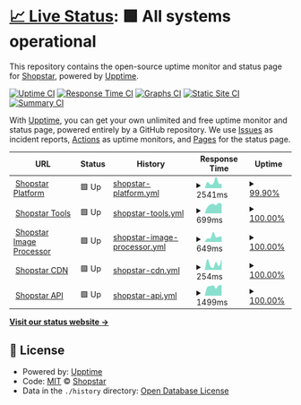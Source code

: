 # [📈 Live Status](https://status.shopstar.co.za): <!--live status--> **🟩 All systems operational**

This repository contains the open-source uptime monitor and status page for [Shopstar](https://www.shopstar.co.za), powered by [Upptime](https://github.com/upptime/upptime).

[![Uptime CI](https://github.com/shopstarco/shopstatus/workflows/Uptime%20CI/badge.svg)](https://github.com/shopstarco/shopstatus/actions?query=workflow%3A%22Uptime+CI%22)
[![Response Time CI](https://github.com/shopstarco/shopstatus/workflows/Response%20Time%20CI/badge.svg)](https://github.com/shopstarco/shopstatus/actions?query=workflow%3A%22Response+Time+CI%22)
[![Graphs CI](https://github.com/shopstarco/shopstatus/workflows/Graphs%20CI/badge.svg)](https://github.com/shopstarco/shopstatus/actions?query=workflow%3A%22Graphs+CI%22)
[![Static Site CI](https://github.com/shopstarco/shopstatus/workflows/Static%20Site%20CI/badge.svg)](https://github.com/shopstarco/shopstatus/actions?query=workflow%3A%22Static+Site+CI%22)
[![Summary CI](https://github.com/shopstarco/shopstatus/workflows/Summary%20CI/badge.svg)](https://github.com/shopstarco/shopstatus/actions?query=workflow%3A%22Summary+CI%22)

With [Upptime](https://upptime.js.org), you can get your own unlimited and free uptime monitor and status page, powered entirely by a GitHub repository. We use [Issues](https://github.com/shopstarco/shopstatus/issues) as incident reports, [Actions](https://github.com/shopstarco/shopstatus/actions) as uptime monitors, and [Pages](https://status.shopstar.co.za) for the status page.

<!--start: status pages-->
<!-- This summary is generated by Upptime (https://github.com/upptime/upptime) -->
<!-- Do not edit this manually, your changes will be overwritten -->
<!-- prettier-ignore -->
| URL | Status | History | Response Time | Uptime |
| --- | ------ | ------- | ------------- | ------ |
| <img alt="" src="https://icons.duckduckgo.com/ip3/app.shopstar.co.za.ico" height="13"> [Shopstar Platform](https://app.shopstar.co.za) | 🟩 Up | [shopstar-platform.yml](https://github.com/shopstarco/shopstatus/commits/HEAD/history/shopstar-platform.yml) | <details><summary><img alt="Response time graph" src="./graphs/shopstar-platform/response-time-week.png" height="20"> 2541ms</summary><br><a href="https://status.shopstar.co.za/history/shopstar-platform"><img alt="Response time 1397" src="https://img.shields.io/endpoint?url=https%3A%2F%2Fraw.githubusercontent.com%2Fshopstarco%2Fshopstatus%2FHEAD%2Fapi%2Fshopstar-platform%2Fresponse-time.json"></a><br><a href="https://status.shopstar.co.za/history/shopstar-platform"><img alt="24-hour response time 2818" src="https://img.shields.io/endpoint?url=https%3A%2F%2Fraw.githubusercontent.com%2Fshopstarco%2Fshopstatus%2FHEAD%2Fapi%2Fshopstar-platform%2Fresponse-time-day.json"></a><br><a href="https://status.shopstar.co.za/history/shopstar-platform"><img alt="7-day response time 2541" src="https://img.shields.io/endpoint?url=https%3A%2F%2Fraw.githubusercontent.com%2Fshopstarco%2Fshopstatus%2FHEAD%2Fapi%2Fshopstar-platform%2Fresponse-time-week.json"></a><br><a href="https://status.shopstar.co.za/history/shopstar-platform"><img alt="30-day response time 1844" src="https://img.shields.io/endpoint?url=https%3A%2F%2Fraw.githubusercontent.com%2Fshopstarco%2Fshopstatus%2FHEAD%2Fapi%2Fshopstar-platform%2Fresponse-time-month.json"></a><br><a href="https://status.shopstar.co.za/history/shopstar-platform"><img alt="1-year response time 1397" src="https://img.shields.io/endpoint?url=https%3A%2F%2Fraw.githubusercontent.com%2Fshopstarco%2Fshopstatus%2FHEAD%2Fapi%2Fshopstar-platform%2Fresponse-time-year.json"></a></details> | <details><summary><a href="https://status.shopstar.co.za/history/shopstar-platform">99.90%</a></summary><a href="https://status.shopstar.co.za/history/shopstar-platform"><img alt="All-time uptime 100.00%" src="https://img.shields.io/endpoint?url=https%3A%2F%2Fraw.githubusercontent.com%2Fshopstarco%2Fshopstatus%2FHEAD%2Fapi%2Fshopstar-platform%2Fuptime.json"></a><br><a href="https://status.shopstar.co.za/history/shopstar-platform"><img alt="24-hour uptime 99.33%" src="https://img.shields.io/endpoint?url=https%3A%2F%2Fraw.githubusercontent.com%2Fshopstarco%2Fshopstatus%2FHEAD%2Fapi%2Fshopstar-platform%2Fuptime-day.json"></a><br><a href="https://status.shopstar.co.za/history/shopstar-platform"><img alt="7-day uptime 99.90%" src="https://img.shields.io/endpoint?url=https%3A%2F%2Fraw.githubusercontent.com%2Fshopstarco%2Fshopstatus%2FHEAD%2Fapi%2Fshopstar-platform%2Fuptime-week.json"></a><br><a href="https://status.shopstar.co.za/history/shopstar-platform"><img alt="30-day uptime 99.98%" src="https://img.shields.io/endpoint?url=https%3A%2F%2Fraw.githubusercontent.com%2Fshopstarco%2Fshopstatus%2FHEAD%2Fapi%2Fshopstar-platform%2Fuptime-month.json"></a><br><a href="https://status.shopstar.co.za/history/shopstar-platform"><img alt="1-year uptime 100.00%" src="https://img.shields.io/endpoint?url=https%3A%2F%2Fraw.githubusercontent.com%2Fshopstarco%2Fshopstatus%2FHEAD%2Fapi%2Fshopstar-platform%2Fuptime-year.json"></a></details>
| <img alt="" src="https://icons.duckduckgo.com/ip3/tools.shopstar.co.za.ico" height="13"> [Shopstar Tools](https://tools.shopstar.co.za) | 🟩 Up | [shopstar-tools.yml](https://github.com/shopstarco/shopstatus/commits/HEAD/history/shopstar-tools.yml) | <details><summary><img alt="Response time graph" src="./graphs/shopstar-tools/response-time-week.png" height="20"> 699ms</summary><br><a href="https://status.shopstar.co.za/history/shopstar-tools"><img alt="Response time 670" src="https://img.shields.io/endpoint?url=https%3A%2F%2Fraw.githubusercontent.com%2Fshopstarco%2Fshopstatus%2FHEAD%2Fapi%2Fshopstar-tools%2Fresponse-time.json"></a><br><a href="https://status.shopstar.co.za/history/shopstar-tools"><img alt="24-hour response time 757" src="https://img.shields.io/endpoint?url=https%3A%2F%2Fraw.githubusercontent.com%2Fshopstarco%2Fshopstatus%2FHEAD%2Fapi%2Fshopstar-tools%2Fresponse-time-day.json"></a><br><a href="https://status.shopstar.co.za/history/shopstar-tools"><img alt="7-day response time 699" src="https://img.shields.io/endpoint?url=https%3A%2F%2Fraw.githubusercontent.com%2Fshopstarco%2Fshopstatus%2FHEAD%2Fapi%2Fshopstar-tools%2Fresponse-time-week.json"></a><br><a href="https://status.shopstar.co.za/history/shopstar-tools"><img alt="30-day response time 596" src="https://img.shields.io/endpoint?url=https%3A%2F%2Fraw.githubusercontent.com%2Fshopstarco%2Fshopstatus%2FHEAD%2Fapi%2Fshopstar-tools%2Fresponse-time-month.json"></a><br><a href="https://status.shopstar.co.za/history/shopstar-tools"><img alt="1-year response time 670" src="https://img.shields.io/endpoint?url=https%3A%2F%2Fraw.githubusercontent.com%2Fshopstarco%2Fshopstatus%2FHEAD%2Fapi%2Fshopstar-tools%2Fresponse-time-year.json"></a></details> | <details><summary><a href="https://status.shopstar.co.za/history/shopstar-tools">100.00%</a></summary><a href="https://status.shopstar.co.za/history/shopstar-tools"><img alt="All-time uptime 100.00%" src="https://img.shields.io/endpoint?url=https%3A%2F%2Fraw.githubusercontent.com%2Fshopstarco%2Fshopstatus%2FHEAD%2Fapi%2Fshopstar-tools%2Fuptime.json"></a><br><a href="https://status.shopstar.co.za/history/shopstar-tools"><img alt="24-hour uptime 100.00%" src="https://img.shields.io/endpoint?url=https%3A%2F%2Fraw.githubusercontent.com%2Fshopstarco%2Fshopstatus%2FHEAD%2Fapi%2Fshopstar-tools%2Fuptime-day.json"></a><br><a href="https://status.shopstar.co.za/history/shopstar-tools"><img alt="7-day uptime 100.00%" src="https://img.shields.io/endpoint?url=https%3A%2F%2Fraw.githubusercontent.com%2Fshopstarco%2Fshopstatus%2FHEAD%2Fapi%2Fshopstar-tools%2Fuptime-week.json"></a><br><a href="https://status.shopstar.co.za/history/shopstar-tools"><img alt="30-day uptime 100.00%" src="https://img.shields.io/endpoint?url=https%3A%2F%2Fraw.githubusercontent.com%2Fshopstarco%2Fshopstatus%2FHEAD%2Fapi%2Fshopstar-tools%2Fuptime-month.json"></a><br><a href="https://status.shopstar.co.za/history/shopstar-tools"><img alt="1-year uptime 100.00%" src="https://img.shields.io/endpoint?url=https%3A%2F%2Fraw.githubusercontent.com%2Fshopstarco%2Fshopstatus%2FHEAD%2Fapi%2Fshopstar-tools%2Fuptime-year.json"></a></details>
| <img alt="" src="https://icons.duckduckgo.com/ip3/imgpro.shopstar.co.za.ico" height="13"> [Shopstar Image Processor](https://imgpro.shopstar.co.za/) | 🟩 Up | [shopstar-image-processor.yml](https://github.com/shopstarco/shopstatus/commits/HEAD/history/shopstar-image-processor.yml) | <details><summary><img alt="Response time graph" src="./graphs/shopstar-image-processor/response-time-week.png" height="20"> 649ms</summary><br><a href="https://status.shopstar.co.za/history/shopstar-image-processor"><img alt="Response time 525" src="https://img.shields.io/endpoint?url=https%3A%2F%2Fraw.githubusercontent.com%2Fshopstarco%2Fshopstatus%2FHEAD%2Fapi%2Fshopstar-image-processor%2Fresponse-time.json"></a><br><a href="https://status.shopstar.co.za/history/shopstar-image-processor"><img alt="24-hour response time 678" src="https://img.shields.io/endpoint?url=https%3A%2F%2Fraw.githubusercontent.com%2Fshopstarco%2Fshopstatus%2FHEAD%2Fapi%2Fshopstar-image-processor%2Fresponse-time-day.json"></a><br><a href="https://status.shopstar.co.za/history/shopstar-image-processor"><img alt="7-day response time 649" src="https://img.shields.io/endpoint?url=https%3A%2F%2Fraw.githubusercontent.com%2Fshopstarco%2Fshopstatus%2FHEAD%2Fapi%2Fshopstar-image-processor%2Fresponse-time-week.json"></a><br><a href="https://status.shopstar.co.za/history/shopstar-image-processor"><img alt="30-day response time 566" src="https://img.shields.io/endpoint?url=https%3A%2F%2Fraw.githubusercontent.com%2Fshopstarco%2Fshopstatus%2FHEAD%2Fapi%2Fshopstar-image-processor%2Fresponse-time-month.json"></a><br><a href="https://status.shopstar.co.za/history/shopstar-image-processor"><img alt="1-year response time 525" src="https://img.shields.io/endpoint?url=https%3A%2F%2Fraw.githubusercontent.com%2Fshopstarco%2Fshopstatus%2FHEAD%2Fapi%2Fshopstar-image-processor%2Fresponse-time-year.json"></a></details> | <details><summary><a href="https://status.shopstar.co.za/history/shopstar-image-processor">100.00%</a></summary><a href="https://status.shopstar.co.za/history/shopstar-image-processor"><img alt="All-time uptime 100.00%" src="https://img.shields.io/endpoint?url=https%3A%2F%2Fraw.githubusercontent.com%2Fshopstarco%2Fshopstatus%2FHEAD%2Fapi%2Fshopstar-image-processor%2Fuptime.json"></a><br><a href="https://status.shopstar.co.za/history/shopstar-image-processor"><img alt="24-hour uptime 100.00%" src="https://img.shields.io/endpoint?url=https%3A%2F%2Fraw.githubusercontent.com%2Fshopstarco%2Fshopstatus%2FHEAD%2Fapi%2Fshopstar-image-processor%2Fuptime-day.json"></a><br><a href="https://status.shopstar.co.za/history/shopstar-image-processor"><img alt="7-day uptime 100.00%" src="https://img.shields.io/endpoint?url=https%3A%2F%2Fraw.githubusercontent.com%2Fshopstarco%2Fshopstatus%2FHEAD%2Fapi%2Fshopstar-image-processor%2Fuptime-week.json"></a><br><a href="https://status.shopstar.co.za/history/shopstar-image-processor"><img alt="30-day uptime 100.00%" src="https://img.shields.io/endpoint?url=https%3A%2F%2Fraw.githubusercontent.com%2Fshopstarco%2Fshopstatus%2FHEAD%2Fapi%2Fshopstar-image-processor%2Fuptime-month.json"></a><br><a href="https://status.shopstar.co.za/history/shopstar-image-processor"><img alt="1-year uptime 100.00%" src="https://img.shields.io/endpoint?url=https%3A%2F%2Fraw.githubusercontent.com%2Fshopstarco%2Fshopstatus%2FHEAD%2Fapi%2Fshopstar-image-processor%2Fuptime-year.json"></a></details>
| <img alt="" src="https://icons.duckduckgo.com/ip3/cdn2.shopstar.co.za.ico" height="13"> [Shopstar CDN](https://cdn2.shopstar.co.za/DevnnSl7qd2utisbU05pMugSOw3yH-pE1TMA91CIlgc/rs:fill:540:540:1/plain/https://assets.shopstar.co.za/uploads/product_image/product_image/display_a5403f09-ec11-4e0f-b5b3-c42a9b682d52.jpg) | 🟩 Up | [shopstar-cdn.yml](https://github.com/shopstarco/shopstatus/commits/HEAD/history/shopstar-cdn.yml) | <details><summary><img alt="Response time graph" src="./graphs/shopstar-cdn/response-time-week.png" height="20"> 254ms</summary><br><a href="https://status.shopstar.co.za/history/shopstar-cdn"><img alt="Response time 233" src="https://img.shields.io/endpoint?url=https%3A%2F%2Fraw.githubusercontent.com%2Fshopstarco%2Fshopstatus%2FHEAD%2Fapi%2Fshopstar-cdn%2Fresponse-time.json"></a><br><a href="https://status.shopstar.co.za/history/shopstar-cdn"><img alt="24-hour response time 430" src="https://img.shields.io/endpoint?url=https%3A%2F%2Fraw.githubusercontent.com%2Fshopstarco%2Fshopstatus%2FHEAD%2Fapi%2Fshopstar-cdn%2Fresponse-time-day.json"></a><br><a href="https://status.shopstar.co.za/history/shopstar-cdn"><img alt="7-day response time 254" src="https://img.shields.io/endpoint?url=https%3A%2F%2Fraw.githubusercontent.com%2Fshopstarco%2Fshopstatus%2FHEAD%2Fapi%2Fshopstar-cdn%2Fresponse-time-week.json"></a><br><a href="https://status.shopstar.co.za/history/shopstar-cdn"><img alt="30-day response time 208" src="https://img.shields.io/endpoint?url=https%3A%2F%2Fraw.githubusercontent.com%2Fshopstarco%2Fshopstatus%2FHEAD%2Fapi%2Fshopstar-cdn%2Fresponse-time-month.json"></a><br><a href="https://status.shopstar.co.za/history/shopstar-cdn"><img alt="1-year response time 233" src="https://img.shields.io/endpoint?url=https%3A%2F%2Fraw.githubusercontent.com%2Fshopstarco%2Fshopstatus%2FHEAD%2Fapi%2Fshopstar-cdn%2Fresponse-time-year.json"></a></details> | <details><summary><a href="https://status.shopstar.co.za/history/shopstar-cdn">100.00%</a></summary><a href="https://status.shopstar.co.za/history/shopstar-cdn"><img alt="All-time uptime 99.89%" src="https://img.shields.io/endpoint?url=https%3A%2F%2Fraw.githubusercontent.com%2Fshopstarco%2Fshopstatus%2FHEAD%2Fapi%2Fshopstar-cdn%2Fuptime.json"></a><br><a href="https://status.shopstar.co.za/history/shopstar-cdn"><img alt="24-hour uptime 100.00%" src="https://img.shields.io/endpoint?url=https%3A%2F%2Fraw.githubusercontent.com%2Fshopstarco%2Fshopstatus%2FHEAD%2Fapi%2Fshopstar-cdn%2Fuptime-day.json"></a><br><a href="https://status.shopstar.co.za/history/shopstar-cdn"><img alt="7-day uptime 100.00%" src="https://img.shields.io/endpoint?url=https%3A%2F%2Fraw.githubusercontent.com%2Fshopstarco%2Fshopstatus%2FHEAD%2Fapi%2Fshopstar-cdn%2Fuptime-week.json"></a><br><a href="https://status.shopstar.co.za/history/shopstar-cdn"><img alt="30-day uptime 99.07%" src="https://img.shields.io/endpoint?url=https%3A%2F%2Fraw.githubusercontent.com%2Fshopstarco%2Fshopstatus%2FHEAD%2Fapi%2Fshopstar-cdn%2Fuptime-month.json"></a><br><a href="https://status.shopstar.co.za/history/shopstar-cdn"><img alt="1-year uptime 99.89%" src="https://img.shields.io/endpoint?url=https%3A%2F%2Fraw.githubusercontent.com%2Fshopstarco%2Fshopstatus%2FHEAD%2Fapi%2Fshopstar-cdn%2Fuptime-year.json"></a></details>
| <img alt="" src="https://icons.duckduckgo.com/ip3/api.shopstar.co.za.ico" height="13"> [Shopstar API](https://api.shopstar.co.za/) | 🟩 Up | [shopstar-api.yml](https://github.com/shopstarco/shopstatus/commits/HEAD/history/shopstar-api.yml) | <details><summary><img alt="Response time graph" src="./graphs/shopstar-api/response-time-week.png" height="20"> 1499ms</summary><br><a href="https://status.shopstar.co.za/history/shopstar-api"><img alt="Response time 1386" src="https://img.shields.io/endpoint?url=https%3A%2F%2Fraw.githubusercontent.com%2Fshopstarco%2Fshopstatus%2FHEAD%2Fapi%2Fshopstar-api%2Fresponse-time.json"></a><br><a href="https://status.shopstar.co.za/history/shopstar-api"><img alt="24-hour response time 1665" src="https://img.shields.io/endpoint?url=https%3A%2F%2Fraw.githubusercontent.com%2Fshopstarco%2Fshopstatus%2FHEAD%2Fapi%2Fshopstar-api%2Fresponse-time-day.json"></a><br><a href="https://status.shopstar.co.za/history/shopstar-api"><img alt="7-day response time 1499" src="https://img.shields.io/endpoint?url=https%3A%2F%2Fraw.githubusercontent.com%2Fshopstarco%2Fshopstatus%2FHEAD%2Fapi%2Fshopstar-api%2Fresponse-time-week.json"></a><br><a href="https://status.shopstar.co.za/history/shopstar-api"><img alt="30-day response time 1446" src="https://img.shields.io/endpoint?url=https%3A%2F%2Fraw.githubusercontent.com%2Fshopstarco%2Fshopstatus%2FHEAD%2Fapi%2Fshopstar-api%2Fresponse-time-month.json"></a><br><a href="https://status.shopstar.co.za/history/shopstar-api"><img alt="1-year response time 1386" src="https://img.shields.io/endpoint?url=https%3A%2F%2Fraw.githubusercontent.com%2Fshopstarco%2Fshopstatus%2FHEAD%2Fapi%2Fshopstar-api%2Fresponse-time-year.json"></a></details> | <details><summary><a href="https://status.shopstar.co.za/history/shopstar-api">100.00%</a></summary><a href="https://status.shopstar.co.za/history/shopstar-api"><img alt="All-time uptime 99.99%" src="https://img.shields.io/endpoint?url=https%3A%2F%2Fraw.githubusercontent.com%2Fshopstarco%2Fshopstatus%2FHEAD%2Fapi%2Fshopstar-api%2Fuptime.json"></a><br><a href="https://status.shopstar.co.za/history/shopstar-api"><img alt="24-hour uptime 100.00%" src="https://img.shields.io/endpoint?url=https%3A%2F%2Fraw.githubusercontent.com%2Fshopstarco%2Fshopstatus%2FHEAD%2Fapi%2Fshopstar-api%2Fuptime-day.json"></a><br><a href="https://status.shopstar.co.za/history/shopstar-api"><img alt="7-day uptime 100.00%" src="https://img.shields.io/endpoint?url=https%3A%2F%2Fraw.githubusercontent.com%2Fshopstarco%2Fshopstatus%2FHEAD%2Fapi%2Fshopstar-api%2Fuptime-week.json"></a><br><a href="https://status.shopstar.co.za/history/shopstar-api"><img alt="30-day uptime 100.00%" src="https://img.shields.io/endpoint?url=https%3A%2F%2Fraw.githubusercontent.com%2Fshopstarco%2Fshopstatus%2FHEAD%2Fapi%2Fshopstar-api%2Fuptime-month.json"></a><br><a href="https://status.shopstar.co.za/history/shopstar-api"><img alt="1-year uptime 99.99%" src="https://img.shields.io/endpoint?url=https%3A%2F%2Fraw.githubusercontent.com%2Fshopstarco%2Fshopstatus%2FHEAD%2Fapi%2Fshopstar-api%2Fuptime-year.json"></a></details>

<!--end: status pages-->

[**Visit our status website →**](https://status.shopstar.co.za)

## 📄 License

- Powered by: [Upptime](https://github.com/upptime/upptime)
- Code: [MIT](./LICENSE) © [Shopstar](https://www.shopstar.co.za)
- Data in the `./history` directory: [Open Database License](https://opendatacommons.org/licenses/odbl/1-0/)
